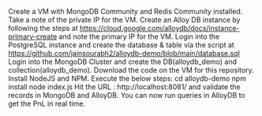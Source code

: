 Create a VM with MongoDB Community and Redis Community installed. Take a note of the private IP for the VM.
Create an Alloy DB instance by following the steps at https://cloud.google.com/alloydb/docs/instance-primary-create and note the primary IP for the VM.
Login into the PostgreSQL instance and create the database & table via the script at https://github.com/jainsourabh2/alloydb-demo/blob/main/database.sql
Login into the MongoDB Cluster and create the DB(alloydb_demo) and collection(alloydb_demo).
Download the code on the VM for this repository.
Install NodeJS and NPM.
Execute the below steps:
cd alloydb-demo
npm install
node index.js
Hit the URL : http://localhost:8081/ and validate the records in MongoDB and AlloyDB.
You can now run queries in AlloyDB to get the PnL in real time.
